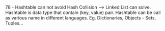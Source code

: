 78 - Hashtable can not avoid Hash Collision --> Linked List can solve.
Hashtable is data type that contain (key, value) pair. Hashtable can be call as various name in different languages.
Eg. Dictionaries, Objects - Sets, Tuples...
